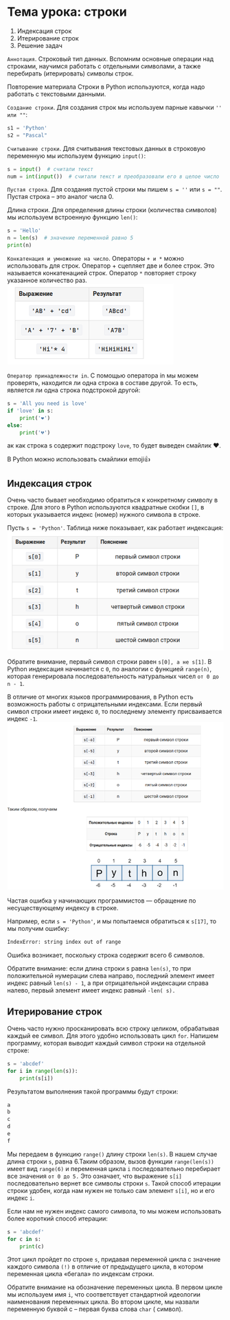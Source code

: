 # Тема урока: строки

1. Индексация строк
2. Итерирование строк
3. Решение задач

`Аннотация`. Строковый тип данных. Вспомним основные операции над строками, научимся работать с отдельными символами, а
также перебирать (итерировать) символы строк.

Повторение материала
Строки в Python используются, когда надо работать с текстовыми данными.

`Создание строки`. Для создания строк мы используем парные кавычки `'' или ""`:

```python
s1 = 'Python'
s2 = "Pascal"
```

`Считывание строки`. Для считывания текстовых данных в строковую переменную мы используем функцию `input()`:

```python
s = input()  # считали текст
num = int(input())  # считали текст и преобразовали его в целое число
```

`Пустая строка`. Для создания пустой строки мы пишем `s = ''` или `s = ""`. Пустая строка – это аналог числа 0.

Длина строки. Для определения длины строки (количества символов) мы используем встроенную функцию `len()`:

```python
s = 'Hello'
n = len(s)  # значение переменной равно 5
print(n)
```

`Конкатенация и умножение на число`. Операторы `+ и *` можно использовать для строк. Оператор + сцепляет две и более
строк. Это называется конкатенацией строк. Оператор `*` повторяет строку указанное количество раз.
!["Dbeaver"](/stepic/beginers/5%20str_type_data/9_1/image1.png)

`Оператор принадлежности in`. С помощью оператора in мы можем проверять, находится ли одна строка в составе другой. То
есть, является ли одна строка подстрокой другой:

```python
s = 'All you need is love'
if 'love' in s:
    print('❤️')
else:
    print('💔')

```

ак как строка s содержит подстроку `love`, то будет выведен смайлик ❤️.

В Python можно использовать смайлики emoji👍

## Индексация строк

Очень часто бывает необходимо обратиться к конкретному символу в строке. Для этого в Python используются квадратные
скобки `[]`, в которых указывается индекс (номер) нужного символа в строке.

Пусть `s = 'Python'`. Таблица ниже показывает, как работает индексация:
!["Dbeaver"](/stepic/beginers/5%20str_type_data/9_1/image2.png)

Обратите внимание, первый символ строки равен `s[0], а не s[1]`. В Python индексация начинается с `0`, по аналогии с
функцией `range(n)`, которая генерировала последовательность натуральных чисел `от 0 до n - 1`.

В отличие от многих языков программирования, в Python есть возможность работы с отрицательными индексами. Если первый
символ строки имеет индекс `0`, то последнему элементу присваивается индекс `-1`.
!["Dbeaver"](/stepic/beginers/5%20str_type_data/9_1/image3.png)

Частая ошибка у начинающих программистов — обращение по несуществующему индексу в строке.

Например, если `s = 'Python'`, и мы попытаемся обратиться к `s[17]`, то мы получим ошибку:

```html
IndexError: string index out of range
```

Ошибка возникает, поскольку строка содержит всего 6 символов.

Обратите внимание: если длина строки s равна `len(s)`, то при положительной нумерации слева направо, последний элемент
имеет индекс равный `len(s) - 1`, а при отрицательной индексации справа налево, первый элемент имеет индекс равный `-len(
s).`

## Итерирование строк

Очень часто нужно просканировать всю строку целиком, обрабатывая каждый ее символ. Для этого удобно использовать цикл
`for`. Напишем программу, которая выводит каждый символ строки на отдельной строке:

```python
s = 'abcdef'
for i in range(len(s)):
    print(s[i])
```

Результатом выполнения такой программы будут строки:

```html
a
b
c
d
e
f
```

Мы передаем в функцию `range()` длину строки `len(s)`. В нашем случае длина строки `s`, равна 6.Таким образом, вызов
функции
`range(len(s))` имеет вид `range(6)` и переменная цикла `i` последовательно перебирает все значения `от 0 до 5.` Это
означает,
что выражение `s[i]` последовательно вернет все символы строки `s`. Такой способ итерации строки удобен, когда нам нужен
не
только сам элемент `s[i]`, но и его индекс `i`.

Если нам не нужен индекс самого символа, то мы можем использовать более короткий способ итерации:

```python
s = 'abcdef'
for c in s:
    print(c)
```

Этот цикл пройдет по строке `s`, придавая переменной цикла c значение каждого символа `(!)` в отличие от предыдущего цикла,
в котором переменная цикла «бегала» по индексам строки.

Обратите внимание на обозначение переменных цикла. В первом цикле мы используем имя `i`, что соответствует стандартной
идеологии наименования переменных цикла. Во втором цикле, мы назвали переменную буквой c – первая буква слова `char` (
символ).
